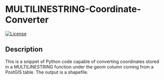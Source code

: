 # MULTILINESTRING-Coordinate-Converter


[![License](https://img.shields.io/badge/license-MIT-blue.svg)](LICENSE)

## Description

This is a snippet of Python code capable of converting coordinates stored in a MULTILINESTRING function under the geom column coming from a PostGIS table. The output is a shapefile.




